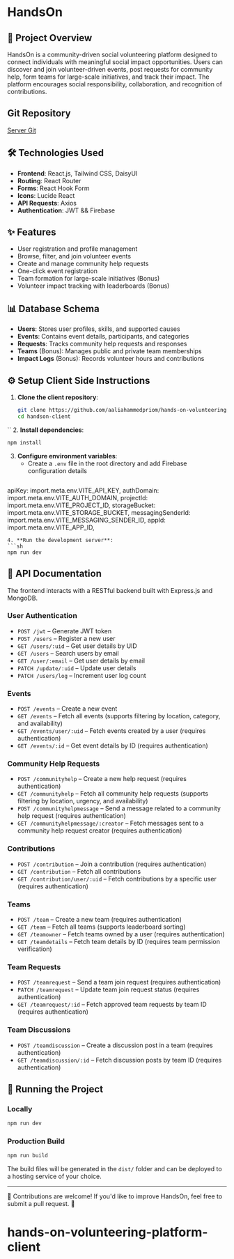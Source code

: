 # HandsOn

## 📌 Project Overview
HandsOn is a community-driven social volunteering platform designed to connect individuals with meaningful social impact opportunities. Users can discover and join volunteer-driven events, post requests for community help, form teams for large-scale initiatives, and track their impact. The platform encourages social responsibility, collaboration, and recognition of contributions.

## Git Repository

[Server Git](<https://github.com/aaliahammedpriom/hands-on-volunteering-platform-server>)

## 🛠 Technologies Used
- **Frontend**: React.js, Tailwind CSS, DaisyUI
- **Routing**: React Router
- **Forms**: React Hook Form
- **Icons**: Lucide React
- **API Requests**: Axios
- **Authentication**: JWT && Firebase

## ✨ Features
- User registration and profile management
- Browse, filter, and join volunteer events
- Create and manage community help requests
- One-click event registration
- Team formation for large-scale initiatives (Bonus)
- Volunteer impact tracking with leaderboards (Bonus)

## 📊 Database Schema
- **Users**: Stores user profiles, skills, and supported causes
- **Events**: Contains event details, participants, and categories
- **Requests**: Tracks community help requests and responses
- **Teams** (Bonus): Manages public and private team memberships
- **Impact Logs** (Bonus): Records volunteer hours and contributions

## ⚙ Setup  Client Side Instructions
1. **Clone the client repository**:
   ```sh
   git clone https://github.com/aaliahammedpriom/hands-on-volunteering-platform-client.git
   cd handson-client
   ```
``
2. **Install dependencies**:
   ```sh
   npm install
   ```
3. **Configure environment variables**:
   - Create a `.env` file in the root directory and add Firebase configuration details
   ```env
  apiKey: import.meta.env.VITE_API_KEY,
  authDomain: import.meta.env.VITE_AUTH_DOMAIN,
  projectId: import.meta.env.VITE_PROJECT_ID,
  storageBucket: import.meta.env.VITE_STORAGE_BUCKET,
  messagingSenderId: import.meta.env.VITE_MESSAGING_SENDER_ID,
  appId: import.meta.env.VITE_APP_ID,
   ```
4. **Run the development server**:
   ```sh
   npm run dev
   ```

## 🔗 API Documentation

The frontend interacts with a RESTful backend built with Express.js and MongoDB.

### **User Authentication**
- `POST /jwt` – Generate JWT token
- `POST /users` – Register a new user
- `GET /users/:uid` – Get user details by UID
- `GET /users` – Search users by email
- `GET /user/:email` – Get user details by email
- `PATCH /update/:uid` – Update user details
- `PATCH /users/log` – Increment user log count

### **Events**
- `POST /events` – Create a new event
- `GET /events` – Fetch all events (supports filtering by location, category, and availability)
- `GET /events/user/:uid` – Fetch events created by a user (requires authentication)
- `GET /events/:id` – Get event details by ID (requires authentication)

### **Community Help Requests**
- `POST /communityhelp` – Create a new help request (requires authentication)
- `GET /communityhelp` – Fetch all community help requests (supports filtering by location, urgency, and availability)
- `POST /communityhelpmessage` – Send a message related to a community help request (requires authentication)
- `GET /communityhelpmessage/:creator` – Fetch messages sent to a community help request creator (requires authentication)

### **Contributions**
- `POST /contribution` – Join a contribution (requires authentication)
- `GET /contribution` – Fetch all contributions
- `GET /contribution/user/:uid` – Fetch contributions by a specific user (requires authentication)

### **Teams**
- `POST /team` – Create a new team (requires authentication)
- `GET /team` – Fetch all teams (supports leaderboard sorting)
- `GET /teamowner` – Fetch teams owned by a user (requires authentication)
- `GET /teamdetails` – Fetch team details by ID (requires team permission verification)

### **Team Requests**
- `POST /teamrequest` – Send a team join request (requires authentication)
- `PATCH /teamrequest` – Update team join request status (requires authentication)
- `GET /teamrequest/:id` – Fetch approved team requests by team ID (requires authentication)

### **Team Discussions**
- `POST /teamdiscussion` – Create a discussion post in a team (requires authentication)
- `GET /teamdiscussion/:id` – Fetch discussion posts by team ID (requires authentication)


## 🚀 Running the Project
### Locally
```sh
npm run dev
```
### Production Build
```sh
npm run build
```
The build files will be generated in the `dist/` folder and can be deployed to a hosting service of your choice.

---
📢 Contributions are welcome! If you'd like to improve HandsOn, feel free to submit a pull request. 🎉

# hands-on-volunteering-platform-client
